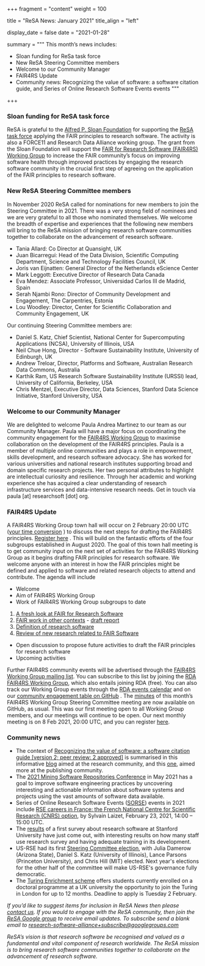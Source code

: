 +++
fragment = "content"
weight = 100

title = "ReSA News: January 2021"
title_align = "left"

display_date = false
date = "2021-01-28"

summary = """
This month’s news includes:

* Sloan funding for ReSa task force
* New ReSA Steering Committee members
* Welcome to our Community Manager
* FAIR4RS Update
* Community news: Recognizing the value of software: a software citation guide, and Series of Online Research Software Events events
"""

+++

### Sloan funding for ReSA task force

ReSA is grateful to the [Alfred P. Sloan Foundation](https://sloan.org/) for supporting the [ReSA task force](https://www.researchsoft.org/taskforces/) applying the FAIR principles to research software. The activity is also a FORCE11 and Research Data Alliance working group. The grant from the Sloan Foundation will support the [FAIR for Research Software (FAIR4RS) Working Group](https://www.rd-alliance.org/groups/fair-4-research-software-fair4rs-wg) to increase the FAIR community’s focus on improving software health through improved practices by engaging the research software community in the crucial first step of agreeing on the application of the FAIR principles to research software. 

### New ReSA Steering Committee members

In November 2020 ReSA called for nominations for new members to join the Steering Committee in 2021. There was a very strong field of nominees and we are very grateful to all those who nominated themselves. We welcome the breadth of expertise and experiences that the following new members will bring to the ReSA mission of bringing research software communities together to collaborate on the advancement of research software.

* Tania Allard: Co Director at Quansight, UK
* Juan Bicarregui: Head of the Data Division, Scientific Computing Department, Science and Technology Facilities Council, UK
* Joris van Eijnatten: General Director of the Netherlands eScience Center
* Mark Leggott: Executive Director of Research Data Canada 
* Eva Mendez: Associate Professor, Universidad Carlos III de Madrid, Spain
* Serah Njambi Rono: Director of Community Development and Engagement, The Carpentries, Estonia
* Lou Woodley: Director, Center for Scientific Collaboration and Community Engagement, UK 

Our continuing Steering Committee members are:
* Daniel S. Katz, Chief Scientist, National Center for Supercomputing Applications (NCSA), University of Illinois, USA
* Neil Chue Hong, Director - Software Sustainability Institute, University of Edinburgh, UK
* Andrew Treloar, Director, Platforms and Software, Australian Research Data Commons, Australia
* Karthik Ram, US Research Software Sustainability Institute (URSSI) lead, University of California, Berkeley, USA 
* Chris Mentzel, Executive Director, Data Sciences, Stanford Data Science Initiative, Stanford University, USA

### Welcome to our Community Manager

We are delighted to welcome Paula Andrea Martinez to our team as our Community Manager. Paula will have a major focus on coordinating the community engagement for the [FAIR4RS Working Group](https://www.rd-alliance.org/groups/fair-4-research-software-fair4rs-wg)  to maximise collaboration on the development of the FAIR4RS principles. Paula is a member of multiple online communities and plays a role in empowerment, skills development, and research software advocacy. She has worked for various universities and national research institutes supporting broad and domain specific research projects. Her two personal attributes to highlight are intellectual curiosity and resilience. Through her academic and working experience she has acquired a clear understanding of research infrastructure services and data-intensive research needs. Get in touch via paula [at] researchsoft [dot] org.

### FAIR4RS Update

A FAIR4RS Working Group town hall will occur on 2 February 20:00 UTC ([your time conversion](https://www.timeanddate.com/worldclock/fixedtime.html?msg=FAIR4RS+WG+webinar&iso=20210202T20&p1=1440&ah=1) ) to discuss the next steps for drafting the FAIR4RS principles. [Register here](https://zoom.us/meeting/register/tJwvdu6ppjMuGNEbw1Br7haKD3svfpwv_ztS) 
. This will build on the fantastic efforts of the four subgroups established in August 2020.
The goal of this town hall meeting is to get community input on the next set of activities for the FAIR4RS Working Group as it begins drafting FAIR principles for research software. We welcome anyone with an interest in how the FAIR principles might be defined and applied to software and related research objects to attend and contribute.
The agenda will include
* Welcome
* Aim of FAIR4RS Working Group
* Work of FAIR4RS Working Group subgroups to date
1. [A fresh look at FAIR for Research Software ](https://docs.google.com/document/d/1TVgQtOBojRl4fvb1kJwXPJOhdohkAWOiu4IV62VJwYg/edit) 
2. [FAIR work in other contexts](https://docs.google.com/document/d/19bPzMNv8UDXJftFadg_1BEucBhZKsZHoOxeT-3sudlM/edit)  - [draft report](https://docs.google.com/document/d/1zPjeJgVKg4q1nEYTxRJIas2w3MYYlUVOnjUtJRLp7QI/edit) 
3. [Definition of research software](https://docs.google.com/document/d/1PvYiYJxd7-vrmTusTvS8fYp47Wu6v-c_XMu-LjIBKio/edit) 
4. [Review of new research related to FAIR Software  ](https://docs.google.com/document/d/1lZHWh_WiiDtvoozELt9YgIp-mA2EzevD-D3soKwdKsA/edit) 
* Open discussion to propose future activities to draft the FAIR principles for research software
* Upcoming activities

Further FAIR4RS community events will be advertised through the [FAIR4RS Working Group mailing list](https://www.rd-alliance.org/node/69317/posts). You can subscribe to this list by joining the [RDA FAIR4RS Working Group](https://www.rd-alliance.org/groups/fair-4-research-software-fair4rs-wg), which also entails joining RDA (free). You can also track our Working Group events through the [RDA events calendar](https://www.rd-alliance.org/node/69317/events) and on our [community engagement table on GitHub](https://github.com/force11/FAIR4RS/blob/master/CommunityEngagement.md) .
The [minutes](https://github.com/force11/FAIR4RS/blob/master/meetings/2021/2021-01-11-Minutes.md)  of this month’s FAIR4RS Working Group Steering Committee meeting are now available on GitHub, as usual. This was our first meeting open to all Working Group members, and our meetings will continue to be open. Our next monthly meeting is on 8 Feb 2021, 20:00 UTC, and you can register [here](https://zoom.us/meeting/register/tJwscOmvpjkoGtOiVo5-qotvzRN6qeZWYCu7).

### Community news

* The context of [Recognizing the value of software: a software citation guide [version 2; peer review: 2 approved]](https://f1000research.com/articles/9-1257/v2) is summarised in this informative [blog](https://f1000research.com/articles/9-1257/v2)  aimed at the research community, and this [one](https://scholarlykitchen.sspnet.org/2021/01/21/guest-post-citing-software-in-scholarly-publishing-to-improve-reproducibility-reuse-and-credit/), aimed more at the publishing community.
* The [2021 Mining Software Repositories Conference](https://2021.msrconf.org/)  in May 2021 has a goal to improve software engineering practices by uncovering interesting and actionable information about software systems and projects using the vast amounts of software data available.
* Series of Online Research Software Events ([SORSE](https://sorse.github.io)) events in 2021 include [RSE careers in France: the French National Centre for Scientific Research (CNRS) option](https://sorse.github.io/programme/talks/event-037/), by Sylvain Laizet, February 23, 2021, 14:00 – 15:00 UTC.
* The [results](https://itcommunity.stanford.edu/take5/results-first-stanford-software-survey)  of a first survey about research software at Stanford University have just come out, with interesting results on how many staff use research survey and having adequate training in its development.
* US-RSE had its first [Steering Committee election](https://us-rse.org/2020-12-21-election-results/), with Julia Damerow (Arizona State), Daniel S. Katz (University of Illinois), Lance Parsons (Princeton University), and Chris Hill (MIT) elected. Next year's elections for the other half of the committee will make US-RSE's governance fully democratic.
* The [Turing Enrichment scheme](https://www.turing.ac.uk/work-turing/studentships/enrichment)  offers students currently enrolled on a doctoral programme at a UK university the opportunity to join the Turing in London for up to 12 months. Deadline to apply is Tuesday 2 February.

*If you’d like to suggest items for inclusion in ReSA News then please [contact us](/contact). If you would to engage with the ReSA community, then join the [ReSA Google group](https://groups.google.com/forum/#!forum/research-software-alliance) to receive email updates. To subscribe send a blank email to [research-software-alliance+subscribe@googlegroups.com](mailto:research-software-alliance+subscribe@googlegroups.com)*

*ReSA’s vision is that research software be recognised and valued as a fundamental and vital component of research worldwide. The ReSA mission is to bring research software communities together to collaborate on the advancement of research software.*
